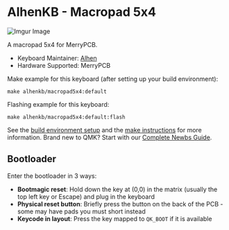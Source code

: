 # AlhenKB - Macropad 5x4

![Imgur Image](https://imgur.com/t7Zi2w3.jpg)

A macropad 5x4 for MerryPCB.

* Keyboard Maintainer: [Alhen](https://github.com/alhenx)
* Hardware Supported: MerryPCB

Make example for this keyboard (after setting up your build environment):

    make alhenkb/macropad5x4:default

Flashing example for this keyboard:

    make alhenkb/macropad5x4:default:flash

See the [build environment setup](https://docs.qmk.fm/#/getting_started_build_tools) and the [make instructions](https://docs.qmk.fm/#/getting_started_make_guide) for more information. Brand new to QMK? Start with our [Complete Newbs Guide](https://docs.qmk.fm/#/newbs).

## Bootloader

Enter the bootloader in 3 ways:

* **Bootmagic reset**: Hold down the key at (0,0) in the matrix (usually the top left key or Escape) and plug in the keyboard
* **Physical reset button**: Briefly press the button on the back of the PCB - some may have pads you must short instead
* **Keycode in layout**: Press the key mapped to `QK_BOOT` if it is available
